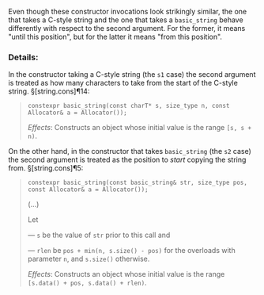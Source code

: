 Even though these constructor invocations look strikingly similar, the one that takes a C-style string and the one that takes a `basic_string` behave differently with respect to the second argument. For the former, it means "until this position", but for the latter it means "from this position".

### Details:

In the constructor taking a C-style string (the `s1` case) the second argument is treated as how many characters to take from the start of the C-style string.  §[string.cons]¶14:

> ```
> constexpr basic_string(const charT* s, size_type n, const Allocator& a = Allocator());
> ```
>
> *Effects*: Constructs an object whose initial value is the range `[s, s + n)`.

On the other hand, in the constructor that takes `basic_string` (the `s2` case) the second argument is treated as the position to *start* copying the string from.  §[string.cons]¶5:

> ```
> constexpr basic_string(const basic_string& str, size_type pos, const Allocator& a = Allocator());
> ```
>
> (...)
>
> Let
> 
> — `s` be the value of `str` prior to this call and
>
> — `rlen` be `pos + min(n, s.size() - pos)` for the overloads with parameter `n`, and `s.size()` otherwise.
>
> *Effects*: Constructs an object whose initial value is the range `[s.data() + pos, s.data() + rlen)`.